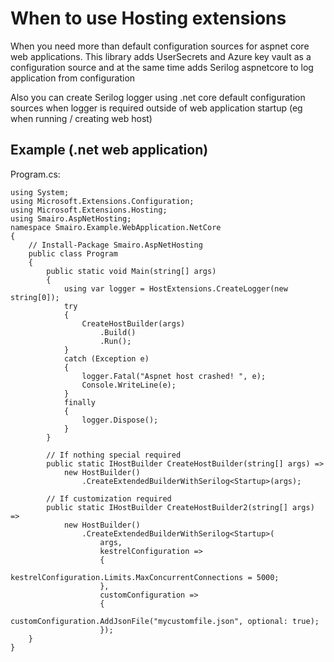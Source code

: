 ﻿# When to use Hosting extensions
When you need more than default configuration sources for aspnet core web applications. This library adds UserSecrets and Azure key vault as a configuration source and at the same time adds Serilog aspnetcore to log application from configuration

Also you can create Serilog logger using .net core default configuration sources when logger is required outside of web application startup (eg when running / creating web host)

## Example (.net web application)
Program.cs:
```
using System;
using Microsoft.Extensions.Configuration;
using Microsoft.Extensions.Hosting;
using Smairo.AspNetHosting;
namespace Smairo.Example.WebApplication.NetCore
{
    // Install-Package Smairo.AspNetHosting
    public class Program
    {
        public static void Main(string[] args)
        {
            using var logger = HostExtensions.CreateLogger(new string[0]);
            try
            {
                CreateHostBuilder(args)
                    .Build()
                    .Run();
            }
            catch (Exception e)
            {
                logger.Fatal("Aspnet host crashed! ", e);
                Console.WriteLine(e);
            }
            finally
            {
                logger.Dispose();
            }
        }

        // If nothing special required
        public static IHostBuilder CreateHostBuilder(string[] args) =>
            new HostBuilder()
                .CreateExtendedBuilderWithSerilog<Startup>(args);

        // If customization required
        public static IHostBuilder CreateHostBuilder2(string[] args) =>
            new HostBuilder()
                .CreateExtendedBuilderWithSerilog<Startup>(
                    args, 
                    kestrelConfiguration =>
                    {
                        kestrelConfiguration.Limits.MaxConcurrentConnections = 5000;
                    },
                    customConfiguration =>
                    {
                        customConfiguration.AddJsonFile("mycustomfile.json", optional: true);
                    });
    }
}
```